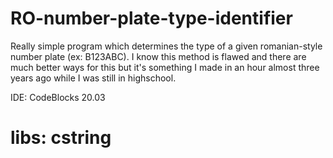 # RO-number-plate-type-identifier
Really simple program which determines the type of a given romanian-style number plate (ex: B123ABC). I know this method is flawed and there are much better ways for this but it's something I made in an hour almost three years ago while I was still in highschool.

IDE: CodeBlocks 20.03
# libs: cstring
